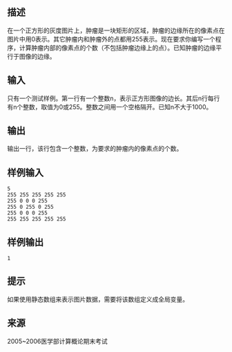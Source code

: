 ## 描述


在一个正方形的灰度图片上，肿瘤是一块矩形的区域，肿瘤的边缘所在的像素点在图片中用0表示。其它肿瘤内和肿瘤外的点都用255表示。现在要求你编写一个程序，计算肿瘤内部的像素点的个数（不包括肿瘤边缘上的点）。已知肿瘤的边缘平行于图像的边缘。

## 输入


只有一个测试样例。第一行有一个整数n，表示正方形图像的边长。其后n行每行有n个整数，取值为0或255。整数之间用一个空格隔开。已知n不大于1000。

## 输出


输出一行，该行包含一个整数，为要求的肿瘤内的像素点的个数。

## 样例输入


```
5
255 255 255 255 255
255 0 0 0 255
255 0 255 0 255
255 0 0 0 255
255 255 255 255 255

```


## 样例输出


```
1
```


## 提示


如果使用静态数组来表示图片数据，需要将该数组定义成全局变量。

## 来源


2005~2006医学部计算概论期末考试

